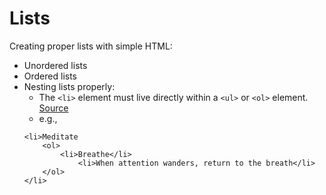 # Lists

Creating proper lists with simple HTML:

- Unordered lists
- Ordered lists
- Nesting lists properly: 
    - The `<li>` element must live directly within a `<ul>` or `<ol>` element. [Source](https://learn.shayhowe.com/html-css/creating-lists/#nested-lists)
    - e.g., 
    ```
    <li>Meditate
        <ol>
            <li>Breathe</li>
                <li>When attention wanders, return to the breath</li>
        </ol>
    </li>
    ```